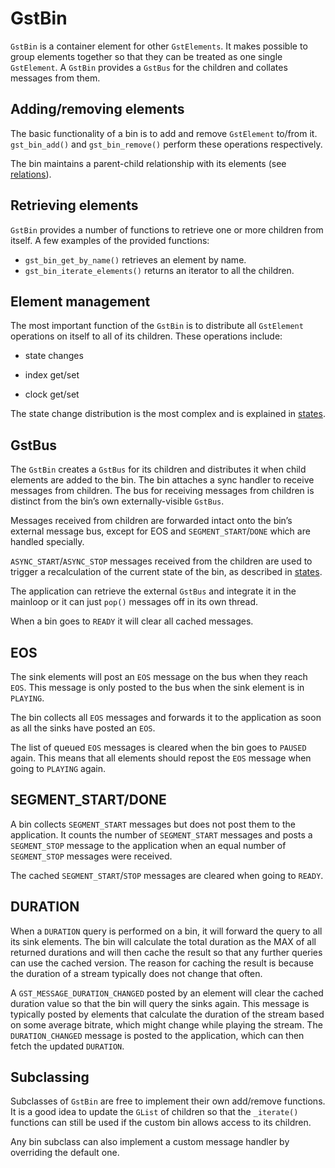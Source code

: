 # GstBin

`GstBin` is a container element for other `GstElements`. It makes
possible to group elements together so that they can be treated as one
single `GstElement`. A `GstBin` provides a `GstBus` for the children and
collates messages from them.

## Adding/removing elements

The basic functionality of a bin is to add and remove `GstElement`
to/from it. `gst_bin_add()` and `gst_bin_remove()` perform these
operations respectively.

The bin maintains a parent-child relationship with its elements (see
[relations](additional/design/relations.md)).

## Retrieving elements

`GstBin` provides a number of functions to retrieve one or more children
from itself. A few examples of the provided functions:

* `gst_bin_get_by_name()` retrieves an element by name.
* `gst_bin_iterate_elements()` returns an iterator to all the children.

## Element management

The most important function of the `GstBin` is to distribute all
`GstElement` operations on itself to all of its children. These
operations include:

  - state changes

  - index get/set

  - clock get/set

The state change distribution is the most complex and is explained in
[states](additional/design/states.md).

## GstBus

The `GstBin` creates a `GstBus` for its children and distributes it when
child elements are added to the bin. The bin attaches a sync handler to
receive messages from children. The bus for receiving messages from
children is distinct from the bin’s own externally-visible `GstBus`.

Messages received from children are forwarded intact onto the bin’s
external message bus, except for EOS and `SEGMENT_START`/`DONE` which are
handled specially.

`ASYNC_START`/`ASYNC_STOP` messages received from the children are used to
trigger a recalculation of the current state of the bin, as described in
[states](additional/design/states.md).

The application can retrieve the external `GstBus` and integrate it in the
mainloop or it can just `pop()` messages off in its own thread.

When a bin goes to `READY` it will clear all cached messages.

## EOS

The sink elements will post an `EOS` message on the bus when they reach
`EOS`. This message is only posted to the bus when the sink element is
in `PLAYING`.

The bin collects all `EOS` messages and forwards it to the application as
soon as all the sinks have posted an `EOS`.

The list of queued `EOS` messages is cleared when the bin goes to `PAUSED`
again. This means that all elements should repost the `EOS` message when
going to `PLAYING` again.

## SEGMENT_START/DONE

A bin collects `SEGMENT_START` messages but does not post them to the
application. It counts the number of `SEGMENT_START` messages and posts a
`SEGMENT_STOP` message to the application when an equal number of
`SEGMENT_STOP` messages were received.

The cached `SEGMENT_START`/`STOP` messages are cleared when going to `READY`.

## DURATION

When a `DURATION` query is performed on a bin, it will forward the query
to all its sink elements. The bin will calculate the total duration as
the MAX of all returned durations and will then cache the result so that
any further queries can use the cached version. The reason for caching the
result is because the duration of a stream typically does not change
that often.

A `GST_MESSAGE_DURATION_CHANGED` posted by an element will clear the
cached duration value so that the bin will query the sinks again. This
message is typically posted by elements that calculate the duration of
the stream based on some average bitrate, which might change while
playing the stream. The `DURATION_CHANGED` message is posted to the
application, which can then fetch the updated `DURATION`.

## Subclassing

Subclasses of `GstBin` are free to implement their own add/remove
functions. It is a good idea to update the `GList` of children so
that the `_iterate()` functions can still be used if the custom bin
allows access to its children.

Any bin subclass can also implement a custom message handler by
overriding the default one.
